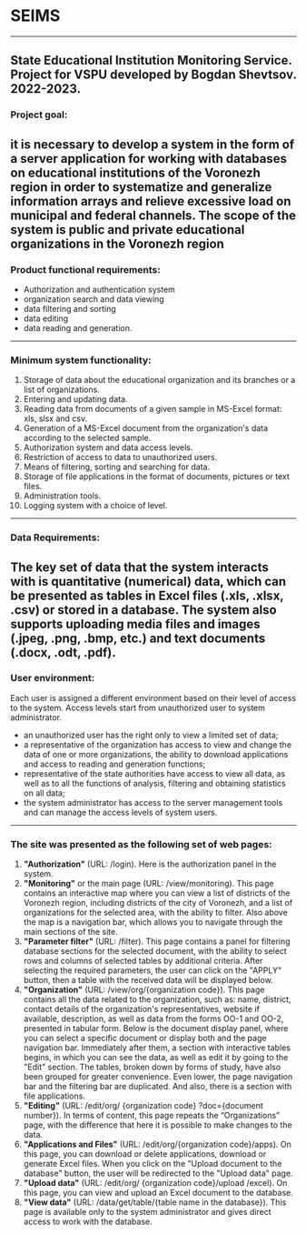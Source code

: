 # SEIMS
--------------
State Educational Institution Monitoring Service. Project for VSPU developed by Bogdan Shevtsov. 2022-2023.
--------------
### Project goal: 
it is necessary to develop a system in the form of a server application for working with databases on educational institutions of the Voronezh region in order to systematize and generalize information arrays 
and relieve excessive load on municipal and federal channels.
**The scope of the system** is public and private educational organizations in the Voronezh region
--------------
### Product functional requirements: 
- Authorization and authentication system
- organization search and data viewing
- data filtering and sorting
- data editing
- data reading and generation.
---------------
### Minimum system functionality:
1. Storage of data about the educational organization and its branches or a list of organizations.
2. Entering and updating data.
3. Reading data from documents of a given sample in MS-Excel format: xls, slsx and csv.
4. Generation of a MS-Excel document from the organization's data according to the selected sample.
5. Authorization system and data access levels.
6. Restriction of access to data to unauthorized users.
7. Means of filtering, sorting and searching for data.
8. Storage of file applications in the format of documents, pictures or text files.
9. Administration tools.
10. Logging system with a choice of level.
----------------
### Data Requirements:
  The key set of data that the system interacts with is quantitative (numerical) data, which can be presented as tables in Excel files (.xls, .xlsx, .csv) or stored in a database. 
  The system also supports uploading media files and images (.jpeg, .png, .bmp, etc.) and text documents (.docx, .odt, .pdf).
----------------
### User environment:
Each user is assigned a different environment based on their level of access to the system. Access levels start from unauthorized user to system administrator.
- an unauthorized user has the right only to view a limited set of data;
- a representative of the organization has access to view and change the data of one or more organizations, the ability to download applications and access to reading and generation functions;
- representative of the state authorities have access to view all data, as well as to all the functions of analysis, filtering and obtaining statistics on all data;
- the system administrator has access to the server management tools and can manage the access levels of system users.
---------------
### The site was presented as the following set of web pages:
1. **"Authorization"** (URL: /login). Here is the authorization panel in the system.
2. **"Monitoring"** or the main page (URL: /view/monitoring). This page contains an interactive map where you can view a list of districts of the Voronezh region, including districts of the city of Voronezh, and a list of organizations for the selected area, with the ability to filter. Also above the map is a navigation bar, which allows you to navigate through the main sections of the site.
3. **"Parameter filter"** (URL: /filter). This page contains a panel for filtering database sections for the selected document, with the ability to select rows and columns of selected tables by additional criteria. After selecting the required parameters, the user can click on the "APPLY" button, then a table with the received data will be displayed below.
4. **"Organization"** (URL: /view/org/{organization code}). This page contains all the data related to the organization, such as: name, district, contact details of the organization's representatives, website if available, description, as well as data from the forms OO-1 and OO-2, presented in tabular form. Below is the document display panel, where you can select a specific document or display both and the page navigation bar. Immediately after them, a section with interactive tables begins, in which you can see the data, as well as edit it by going to the "Edit" section. The tables, broken down by forms of study, have also been grouped for greater convenience. Even lower, the page navigation bar and the filtering bar are duplicated. And also, there is a section with file applications.
5. **"Editing"** (URL: /edit/org/ {organization code} ?doc={document number}). In terms of content, this page repeats the “Organizations” page, with the difference that here it is possible to make changes to the data.
6. **"Applications and Files"** (URL: /edit/org/{organization code}/apps). On this page, you can download or delete applications, download or generate Excel files. When you click on the "Upload document to the database" button, the user will be redirected to the "Upload data" page.
7. **"Upload data"** (URL: /edit/org/ {organization code}/upload /excel). On this page, you can view and upload an Excel document to the database.
8. **"View data"** (URL: /data/get/table/{table name in the database}). This page is available only to the system administrator and gives direct access to work with the database.
